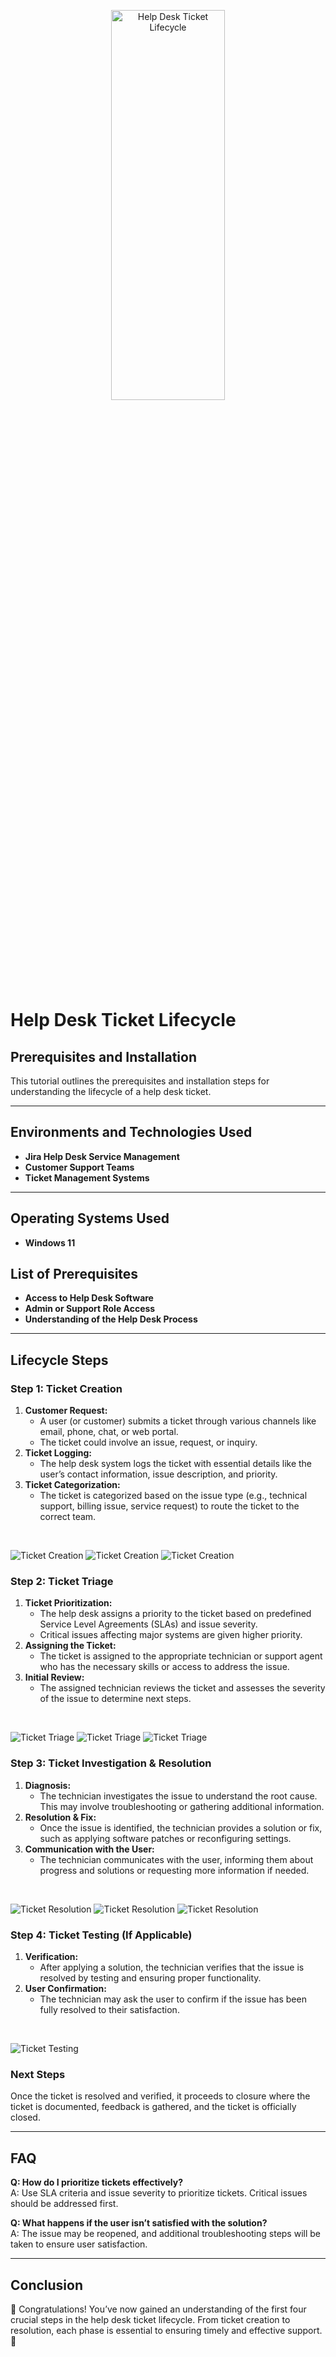 <p align="center">
<img src="https://i.imgur.com/ygYqvUA.jpeg/800x300" height="40%" width="60%" alt="Help Desk Ticket Lifecycle"/>
</p>

# Help Desk Ticket Lifecycle

## Prerequisites and Installation

This tutorial outlines the prerequisites and installation steps for understanding the lifecycle of a help desk ticket.

---

## Environments and Technologies Used
- **Jira Help Desk Service Management**
- **Customer Support Teams**
- **Ticket Management Systems**

---

## Operating Systems Used
- **Windows 11**

## List of Prerequisites
- **Access to Help Desk Software**
- **Admin or Support Role Access**
- **Understanding of the Help Desk Process**

---

## Lifecycle Steps

### Step 1: Ticket Creation
1. **Customer Request:**  
   - A user (or customer) submits a ticket through various channels like email, phone, chat, or web portal.
   - The ticket could involve an issue, request, or inquiry.
2. **Ticket Logging:**  
   - The help desk system logs the ticket with essential details like the user’s contact information, issue description, and priority.
3. **Ticket Categorization:**  
   - The ticket is categorized based on the issue type (e.g., technical support, billing issue, service request) to route the ticket to the correct team.

&nbsp;

![Ticket Creation](https://via.placeholder.com/600x300)
![Ticket Creation](https://via.placeholder.com/600x300)
![Ticket Creation](https://via.placeholder.com/600x300)



### Step 2: Ticket Triage
1. **Ticket Prioritization:**  
   - The help desk assigns a priority to the ticket based on predefined Service Level Agreements (SLAs) and issue severity.
   - Critical issues affecting major systems are given higher priority.
2. **Assigning the Ticket:**  
   - The ticket is assigned to the appropriate technician or support agent who has the necessary skills or access to address the issue.
3. **Initial Review:**  
   - The assigned technician reviews the ticket and assesses the severity of the issue to determine next steps.

&nbsp;

![Ticket Triage](https://via.placeholder.com/600x300)
![Ticket Triage](https://via.placeholder.com/600x300)
![Ticket Triage](https://via.placeholder.com/600x300)

### Step 3: Ticket Investigation & Resolution
1. **Diagnosis:**  
   - The technician investigates the issue to understand the root cause. This may involve troubleshooting or gathering additional information.
2. **Resolution & Fix:**  
   - Once the issue is identified, the technician provides a solution or fix, such as applying software patches or reconfiguring settings.
3. **Communication with the User:**  
   - The technician communicates with the user, informing them about progress and solutions or requesting more information if needed.

&nbsp;

![Ticket Resolution](https://via.placeholder.com/600x300)
![Ticket Resolution](https://via.placeholder.com/600x300)
![Ticket Resolution](https://via.placeholder.com/600x300)



### Step 4: Ticket Testing (If Applicable)
1. **Verification:**  
   - After applying a solution, the technician verifies that the issue is resolved by testing and ensuring proper functionality.
2. **User Confirmation:**  
   - The technician may ask the user to confirm if the issue has been fully resolved to their satisfaction.

&nbsp;

![Ticket Testing](https://via.placeholder.com/600x300)



### Next Steps
Once the ticket is resolved and verified, it proceeds to closure where the ticket is documented, feedback is gathered, and the ticket is officially closed.

---

## FAQ
**Q: How do I prioritize tickets effectively?**  
A: Use SLA criteria and issue severity to prioritize tickets. Critical issues should be addressed first.

**Q: What happens if the user isn’t satisfied with the solution?**  
A: The issue may be reopened, and additional troubleshooting steps will be taken to ensure user satisfaction.

---

## Conclusion
🎉 Congratulations! You’ve now gained an understanding of the first four crucial steps in the help desk ticket lifecycle. From ticket creation to resolution, each phase is essential to ensuring timely and effective support.🎉


